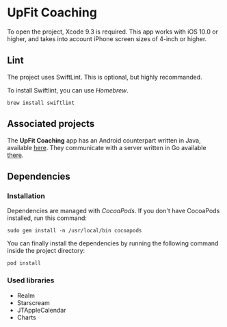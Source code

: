 # UpFit Coaching

To open the project, Xcode 9.3 is required. This app works with iOS 10.0 or higher, and takes into account iPhone screen sizes of 4-inch or higher.

## Lint

The project uses SwiftLint. This is optional, but highly recommanded.

To install Swiftlint, you can use *Homebrew*.

```
brew install swiftlint
```

## Associated projects

The **UpFit Coaching** app has an Android counterpart written in Java, available [here](https://bitbucket.org/esgi_5a/android). They communicate with a server written in Go available [there](https://bitbucket.org/esgi_5a/server).

## Dependencies

### Installation

Dependencies are managed with *CocoaPods*. If you don't have CocoaPods installed, run this command:

```
sudo gem install -n /usr/local/bin cocoapods
```

You can finally install the dependencies by running the following command inside the project directory:

```
pod install
```

### Used libraries

* Realm
* Starscream
* JTAppleCalendar
* Charts